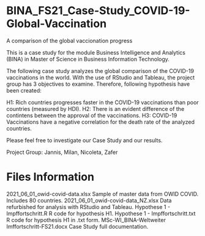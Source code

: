 # BINA_FS21_Case-Study_COVID-19-Global-Vaccination
A comparison of the global vaccionation progress

This is a case study for the module Business Intelligence and Analytics (BINA) in Master of Science in Business Information Technology.

The following case study analyzes the global comparison of the COVID-19 vaccinations in the world. With the use of RStudio and Tableau, the project group has 3 objectives to examine. Therefore, following hypothesis have been created:

H1: Rich countries progresses faster in the COVID-19 vaccinations than poor countries (measured by HDI).
H2: There is an evident difference of the contintens between the approval of the vaccinations.
H3: COVID-19 Vaccinations have a negative correlation for the death rate of the analyzed countries.

Please feel free to investigate our Case Study and our results.

Project Group: Jannis, Milan, Nicoleta, Zafer

# Files Information

2021_06_01_owid-covid-data.xlsx                   Sample of master data from OWID COVID. Includes 80 countries.
2021_06_01_owid-covid-data_NZ.xlsx                Data refurbished for analysis with RStudio and Tableau.
Hypothese 1 - Impffortschritt.R                   R code for hypothesis H1.
Hypothese 1 - Impffortschritt.txt                 R code for hypothesis H1 in .txt form.
MSc-WI_BINA-Weltweiter Imffortschritt-FS21.docx   Case Study full documentation.
